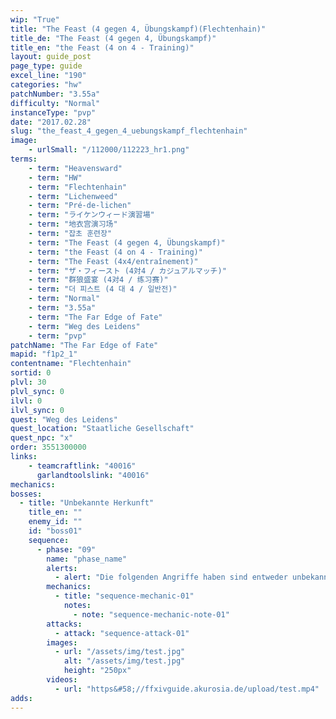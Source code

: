```yaml
---
wip: "True"
title: "The Feast (4 gegen 4, Übungskampf)(Flechtenhain)"
title_de: "The Feast (4 gegen 4, Übungskampf)"
title_en: "the Feast (4 on 4 - Training)"
layout: guide_post
page_type: guide
excel_line: "190"
categories: "hw"
patchNumber: "3.55a"
difficulty: "Normal"
instanceType: "pvp"
date: "2017.02.28"
slug: "the_feast_4_gegen_4_uebungskampf_flechtenhain"
image:
    - urlSmall: "/112000/112223_hr1.png"
terms:
    - term: "Heavensward"
    - term: "HW"
    - term: "Flechtenhain"
    - term: "Lichenweed"
    - term: "Pré-de-lichen"
    - term: "ライケンウィード演習場"
    - term: "地衣宫演习场"
    - term: "잡초 훈련장"
    - term: "The Feast (4 gegen 4, Übungskampf)"
    - term: "the Feast (4 on 4 - Training)"
    - term: "The Feast (4x4/entraînement)"
    - term: "ザ・フィースト (4対4 / カジュアルマッチ)"
    - term: "群狼盛宴 (4对4 / 练习赛)"
    - term: "더 피스트 (4 대 4 / 일반전)"
    - term: "Normal"
    - term: "3.55a"
    - term: "The Far Edge of Fate"
    - term: "Weg des Leidens"
    - term: "pvp"
patchName: "The Far Edge of Fate"
mapid: "f1p2_1"
contentname: "Flechtenhain"
sortid: 0
plvl: 30
plvl_sync: 0
ilvl: 0
ilvl_sync: 0
quest: "Weg des Leidens"
quest_location: "Staatliche Gesellschaft"
quest_npc: "x"
order: 3551300000
links:
    - teamcraftlink: "40016"
      garlandtoolslink: "40016"
mechanics:
bosses:
  - title: "Unbekannte Herkunft"
    title_en: ""
    enemy_id: ""
    id: "boss01"
    sequence:
      - phase: "09"
        name: "phase_name"
        alerts:
          - alert: "Die folgenden Angriffe haben sind entweder unbekannt oder haben keine klare Herkunft"
        mechanics:
          - title: "sequence-mechanic-01"
            notes:
              - note: "sequence-mechanic-note-01"
        attacks:
          - attack: "sequence-attack-01"
        images:
          - url: "/assets/img/test.jpg"
            alt: "/assets/img/test.jpg"
            height: "250px"
        videos:
          - url: "https&#58;//ffxivguide.akurosia.de/upload/test.mp4"
adds:
---
```


